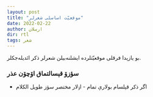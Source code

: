 ```yaml
---
layout: post
title: "موقعیّت اساسلی شعرلر"
date: 2022-02-22
author: ارسلان
dir: rtl
tags: شعر
---
```



بو یازېدا فرقلی موقعیّتلرده ایشلنه‌بیلن شعرلر ذکر ائدیله‌جکلر.


### سؤزۆ قېسالتماق اۆچۆن عذر

* اگر ذکر قېلسام بولارې تمام - اۏلار مختصر سؤز طویل الکلام









